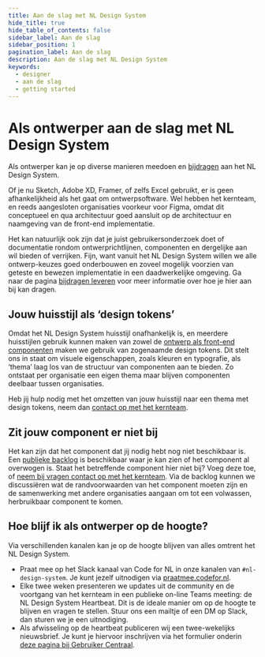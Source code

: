 ```yaml
---
title: Aan de slag met NL Design System
hide_title: true
hide_table_of_contents: false
sidebar_label: Aan de slag
sidebar_position: 1
pagination_label: Aan de slag
description: Aan de slag met NL Design System
keywords:
  - designer
  - aan de slag
  - getting started
---
```


# Als ontwerper aan de slag met NL Design System

Als ontwerper kan je op diverse manieren meedoen en [bijdragen](04-bijdrage-leveren.md) aan het NL Design System.

Of je nu Sketch, Adobe XD, Framer, of zelfs Excel gebruikt, er is geen afhankelijkheid als het gaat om ontwerpsoftware. Wel hebben het kernteam, en reeds aangesloten organisaties voorkeur voor Figma, omdat dit conceptueel en qua architectuur goed aansluit op de architectuur en naamgeving van de front-end implementatie.

Het kan natuurlijk ook zijn dat je juist gebruikersonderzoek doet of documentatie rondom ontwerprichtlijnen, componenten en dergelijke aan wil bieden of verrijken. Fijn, want vanuit het NL Design System willen we alle ontwerp-keuzes goed onderbouwen en zoveel mogelijk voorzien van geteste en bewezen implementatie in een daadwerkelijke omgeving. Ga naar de pagina [bijdragen leveren](04-bijdrage-leveren.md) voor meer informatie over hoe je hier aan bij kan dragen.

## Jouw huisstijl als ‘design tokens’

Omdat het NL Design System huisstijl onafhankelijk is, en meerdere huisstijlen gebruik kunnen maken van zowel de [ontwerp als front-end componenten](/componenten/) maken we gebruik van zogenaamde design tokens. Dit stelt ons in staat om visuele eigenschappen, zoals kleuren en typografie, als ‘thema’ laag los van de structuur van componenten aan te bieden. Zo ontstaat per organisatie een eigen thema maar blijven componenten deelbaar tussen organisaties.

Heb jij hulp nodig met het omzetten van jouw huisstijl naar een thema met design tokens, neem dan [contact op met het kernteam](meedoen/06-samen-met-kernteam.md).

## Zit jouw component er niet bij

Het kan zijn dat het component dat jij nodig hebt nog niet beschikbaar is. Een [publieke backlog](https://github.com/nl-design-system/backlog/projects/1) is beschikbaar waar je kan zien of het component al overwogen is. Staat het betreffende component hier niet bij? Voeg deze toe, of [neem bij vragen contact op met het kernteam](meedoen/06-samen-met-kernteam.md). Via de backlog kunnen we discussiëren wat de randvoorwaarden van het component moeten zijn en de samenwerking met andere organisaties aangaan om tot een volwassen, herbruikbaar component te komen.

## Hoe blijf ik als ontwerper op de hoogte?

Via verschillenden kanalen kan je op de hoogte blijven van alles omtrent het NL Design System.

- Praat mee op het Slack kanaal van Code for NL in onze kanalen van `#nl-design-system`. Je kunt jezelf uitnodigen via [praatmee.codefor.nl](https://praatmee.codefor.nl).
- Elke twee weken presenteren we updates uit de community en de voortgang van het kernteam in een publieke on-line Teams meeting: de NL Design System Heartbeat. Dit is de ideale manier om op de hoogte te blijven en vragen te stellen. Stuur ons een mailtje of een DM op Slack, dan sturen we je een uitnodiging.
- Als afwisseling op de heartbeat publiceren wij een twee-wekelijks nieuwsbrief. Je kunt je hiervoor inschrijven via het formulier onderin [deze pagina bij Gebruiker Centraal](https://designsystem.gebruikercentraal.nl).
